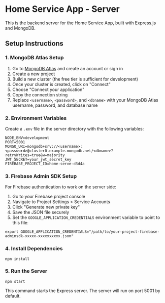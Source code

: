 # Home Service App - Server

This is the backend server for the Home Service App, built with Express.js and MongoDB.

## Setup Instructions

### 1. MongoDB Atlas Setup

1. Go to [MongoDB Atlas](https://www.mongodb.com/cloud/atlas) and create an account or sign in
2. Create a new project
3. Build a new cluster (the free tier is sufficient for development)
4. Once your cluster is created, click on "Connect"
5. Choose "Connect your application"
6. Copy the connection string
7. Replace `<username>`, `<password>`, and `<dbname>` with your MongoDB Atlas username, password, and database name

### 2. Environment Variables

Create a `.env` file in the server directory with the following variables:

```
NODE_ENV=development
PORT=5001
MONGO_URI=mongodb+srv://<username>:<password>@cluster0.example.mongodb.net/<dbname>?retryWrites=true&w=majority
JWT_SECRET=your_jwt_secret_key
FIREBASE_PROJECT_ID=home-serve-d3d4a
```

### 3. Firebase Admin SDK Setup

For Firebase authentication to work on the server side:

1. Go to your Firebase project console
2. Navigate to Project Settings > Service Accounts
3. Click "Generate new private key"
4. Save the JSON file securely
5. Set the `GOOGLE_APPLICATION_CREDENTIALS` environment variable to point to this file:

```
export GOOGLE_APPLICATION_CREDENTIALS="/path/to/your-project-firebase-adminsdk-xxxxx-xxxxxxxxxx.json"
```

### 4. Install Dependencies

```
npm install
```

### 5. Run the Server

```
npm start
```

This command starts the Express server. The server will run on port 5001 by default.
